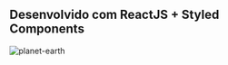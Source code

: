 ## Desenvolvido com ReactJS + Styled Components

![planet-earth](https://user-images.githubusercontent.com/97764446/230533003-d2c8df2b-1975-4c45-8109-9b7aef409612.png)
